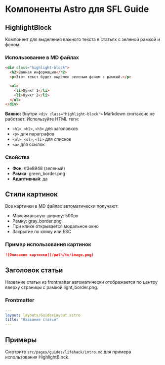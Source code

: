 # Компоненты Astro для SFL Guide

## HighlightBlock

Компонент для выделения важного текста в статьях с зеленой рамкой и фоном.

### Использование в MD файлах

```html
<div class="highlight-block">
  <h2>Важная информация</h2>
  <p>Этот текст будет выделен зеленым фоном с рамкой.</p>

  <ul>
    <li>Пункт 1</li>
    <li>Пункт 2</li>
  </ul>
</div>
```

**Важно:** Внутри `<div class="highlight-block">` Markdown синтаксис не работает. Используйте HTML теги:
- `<h1>`, `<h2>`, `<h3>` для заголовков
- `<p>` для параграфов
- `<ul>`, `<ol>`, `<li>` для списков
- `<a>` для ссылок

### Свойства
- **Фон**: #3e8948 (зеленый)
- **Рамка**: green_border.png
- **Адаптивный**: да

## Стили картинок

Все картинки в MD файлах автоматически получают:
- Максимальную ширину: 500px
- Рамку: gray_border.png
- При клике открывается модальное окно
- Закрытие по клику или ESC

### Пример использования картинок

```markdown
![Описание картинки](/path/to/image.png)
```

## Заголовок статьи

Название статьи из frontmatter автоматически отображается по центру вверху страницы с рамкой light_border.png.

### Frontmatter

```yaml
---
layout: layouts/GuidesLayout.astro
title: "Название статьи"
---
```

## Примеры

Смотрите `src/pages/guides/lifehack/intro.md` для примера использования HighlightBlock.